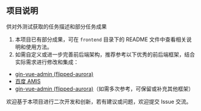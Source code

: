 ## 项目说明
供对外测试获取的任务描述和部分任务成果
1. 本项目已有部分成果，可在 `frontend` 目录下的 README 文件中查看相关说明和使用方法。
2. 如需自定义或进一步完善前后端架构，推荐参考以下优秀的前后端框架，结合实际需求进行修改和集成：

- [gin-vue-admin (flipped-aurora)](https://github.com/flipped-aurora/gin-vue-admin)
- [百度 AMIS](https://github.com/baidu/amis)
- [gin-vue-admin (flipped-aurora)](https://github.com/flipped-aurora/gin-vue-admin)（如需多次参考，可保留或补充其他框架）

欢迎基于本项目进行二次开发和创新，若有建议或问题，欢迎提交 Issue 交流。
